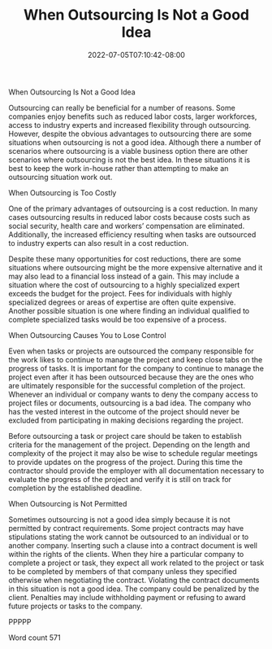 ﻿---
title: "When Outsourcing Is Not a Good Idea"
date: 2022-07-05T07:10:42-08:00
description: "Outsourcing Ebooks and Software Jobs txt Tips for Web Success"
featured_image: "/images/Outsourcing Ebooks and Software Jobs txt.jpg"
tags: ["Outsourcing Ebooks and Software Jobs txt"]
---

When Outsourcing Is Not a Good Idea

Outsourcing can really be beneficial for a number of reasons. Some companies enjoy benefits such as reduced labor costs, larger workforces, access to industry experts and increased flexibility through outsourcing. However, despite the obvious advantages to outsourcing there are some situations when outsourcing is not a good idea. Although there a number of scenarios where outsourcing is a viable business option there are other scenarios where outsourcing is not the best idea. In these situations it is best to keep the work in-house rather than attempting to make an outsourcing situation work out. 

When Outsourcing is Too Costly

One of the primary advantages of outsourcing is a cost reduction. In many cases outsourcing results in reduced labor costs because costs such as social security, health care and workers’ compensation are eliminated. Additionally, the increased efficiency resulting when tasks are outsourced to industry experts can also result in a cost reduction. 

Despite these many opportunities for cost reductions, there are some situations where outsourcing might be the more expensive alternative and it may also lead to a financial loss instead of a gain. This may include a situation where the cost of outsourcing to a highly specialized expert exceeds the budget for the project. Fees for individuals with highly specialized degrees or areas of expertise are often quite expensive. Another possible situation is one where finding an individual qualified to complete specialized tasks would be too expensive of a process. 

When Outsourcing Causes You to Lose Control

Even when tasks or projects are outsourced the company responsible for the work likes to continue to manage the project and keep close tabs on the progress of tasks. It is important for the company to continue to manage the project even after it has been outsourced because they are the ones who are ultimately responsible for the successful completion of the project. Whenever an individual or company wants to deny the company access to project files or documents, outsourcing is a bad idea. The company who has the vested interest in the outcome of the project should never be excluded from participating in making decisions regarding the project. 

Before outsourcing a task or project care should be taken to establish criteria for the management of the project. Depending on the length and complexity of the project it may also be wise to schedule regular meetings to provide updates on the progress of the project. During this time the contractor should provide the employer with all documentation necessary to evaluate the progress of the project and verify it is still on track for completion by the established deadline. 

When Outsourcing is Not Permitted

Sometimes outsourcing is not a good idea simply because it is not permitted by contract requirements. Some project contracts may have stipulations stating the work cannot be outsourced to an individual or to another company. Inserting such a clause into a contract document is well within the rights of the clients. When they hire a particular company to complete a project or task, they expect all work related to the project or task to be completed by members of that company unless they specified otherwise when negotiating the contract. Violating the contract documents in this situation is not a good idea. The company could be penalized by the client. Penalties may include withholding payment or refusing to award future projects or tasks to the company. 

PPPPP

Word count 571


